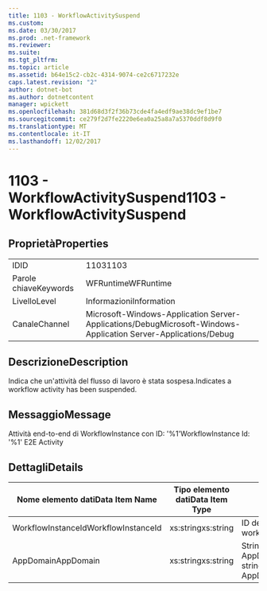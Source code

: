 ```yaml
---
title: 1103 - WorkflowActivitySuspend
ms.custom: 
ms.date: 03/30/2017
ms.prod: .net-framework
ms.reviewer: 
ms.suite: 
ms.tgt_pltfrm: 
ms.topic: article
ms.assetid: b64e15c2-cb2c-4314-9074-ce2c6717232e
caps.latest.revision: "2"
author: dotnet-bot
ms.author: dotnetcontent
manager: wpickett
ms.openlocfilehash: 381d68d3f2f36b73cde4fa4edf9ae38dc9ef1be7
ms.sourcegitcommit: ce279f2d7fe2220e6ea0a25a8a7a5370ddf8d9f0
ms.translationtype: MT
ms.contentlocale: it-IT
ms.lasthandoff: 12/02/2017
---
```

# <a name="1103---workflowactivitysuspend"></a><span data-ttu-id="84a0d-102">1103 - WorkflowActivitySuspend</span><span class="sxs-lookup"><span data-stu-id="84a0d-102">1103 - WorkflowActivitySuspend</span></span>
## <a name="properties"></a><span data-ttu-id="84a0d-103">Proprietà</span><span class="sxs-lookup"><span data-stu-id="84a0d-103">Properties</span></span>  
  
|||  
|-|-|  
|<span data-ttu-id="84a0d-104">ID</span><span class="sxs-lookup"><span data-stu-id="84a0d-104">ID</span></span>|<span data-ttu-id="84a0d-105">1103</span><span class="sxs-lookup"><span data-stu-id="84a0d-105">1103</span></span>|  
|<span data-ttu-id="84a0d-106">Parole chiave</span><span class="sxs-lookup"><span data-stu-id="84a0d-106">Keywords</span></span>|<span data-ttu-id="84a0d-107">WFRuntime</span><span class="sxs-lookup"><span data-stu-id="84a0d-107">WFRuntime</span></span>|  
|<span data-ttu-id="84a0d-108">Livello</span><span class="sxs-lookup"><span data-stu-id="84a0d-108">Level</span></span>|<span data-ttu-id="84a0d-109">Informazioni</span><span class="sxs-lookup"><span data-stu-id="84a0d-109">Information</span></span>|  
|<span data-ttu-id="84a0d-110">Canale</span><span class="sxs-lookup"><span data-stu-id="84a0d-110">Channel</span></span>|<span data-ttu-id="84a0d-111">Microsoft-Windows-Application Server-Applications/Debug</span><span class="sxs-lookup"><span data-stu-id="84a0d-111">Microsoft-Windows-Application Server-Applications/Debug</span></span>|  
  
## <a name="description"></a><span data-ttu-id="84a0d-112">Descrizione</span><span class="sxs-lookup"><span data-stu-id="84a0d-112">Description</span></span>  
 <span data-ttu-id="84a0d-113">Indica che un'attività del flusso di lavoro è stata sospesa.</span><span class="sxs-lookup"><span data-stu-id="84a0d-113">Indicates a workflow activity has been suspended.</span></span>  
  
## <a name="message"></a><span data-ttu-id="84a0d-114">Messaggio</span><span class="sxs-lookup"><span data-stu-id="84a0d-114">Message</span></span>  
 <span data-ttu-id="84a0d-115">Attività end-to-end di WorkflowInstance con ID: '%1'</span><span class="sxs-lookup"><span data-stu-id="84a0d-115">WorkflowInstance Id: '%1' E2E Activity</span></span>  
  
## <a name="details"></a><span data-ttu-id="84a0d-116">Dettagli</span><span class="sxs-lookup"><span data-stu-id="84a0d-116">Details</span></span>  
  
|<span data-ttu-id="84a0d-117">Nome elemento dati</span><span class="sxs-lookup"><span data-stu-id="84a0d-117">Data Item Name</span></span>|<span data-ttu-id="84a0d-118">Tipo elemento dati</span><span class="sxs-lookup"><span data-stu-id="84a0d-118">Data Item Type</span></span>|<span data-ttu-id="84a0d-119">Descrizione</span><span class="sxs-lookup"><span data-stu-id="84a0d-119">Description</span></span>|  
|--------------------|--------------------|-----------------|  
|<span data-ttu-id="84a0d-120">WorkflowInstanceId</span><span class="sxs-lookup"><span data-stu-id="84a0d-120">WorkflowInstanceId</span></span>|<span data-ttu-id="84a0d-121">xs:string</span><span class="sxs-lookup"><span data-stu-id="84a0d-121">xs:string</span></span>|<span data-ttu-id="84a0d-122">ID dell'istanza del flusso di lavoro.</span><span class="sxs-lookup"><span data-stu-id="84a0d-122">The workflow instance id.</span></span>|  
|<span data-ttu-id="84a0d-123">AppDomain</span><span class="sxs-lookup"><span data-stu-id="84a0d-123">AppDomain</span></span>|<span data-ttu-id="84a0d-124">xs:string</span><span class="sxs-lookup"><span data-stu-id="84a0d-124">xs:string</span></span>|<span data-ttu-id="84a0d-125">Stringa restituita da AppDomain.CurrentDomain.FriendlyName.</span><span class="sxs-lookup"><span data-stu-id="84a0d-125">The string returned by AppDomain.CurrentDomain.FriendlyName.</span></span>|
